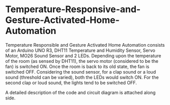 # Temperature-Responsive-and-Gesture-Activated-Home-Automation

Temperature Responsible and Gesture Activated Home Automation consists of an Arduino UNO R3, DHT11 Temperature and Humidity Sensor, Servo Motor, MO26 Sound Sensor and 2 LEDs. Depending upon the temperature of the room (as sensed by DHT11), the servo motor (considered to be the fan) is switched ON. Once the room is back to its old state, the fan is switched OFF. Considering the sound sensor, for a clap sound or a loud sound (threshold can be varied), both the LEDs would switch ON. For the second clap or loud sound, the lights tend to be switched OFF.

A detailed description of the code and circuit diagram is attached along side.
